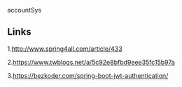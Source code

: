 accountSys

## Links

1.http://www.spring4all.com/article/433

2.https://www.twblogs.net/a/5c92e8bfbd9eee35fc15b97a

3.https://bezkoder.com/spring-boot-jwt-authentication/
